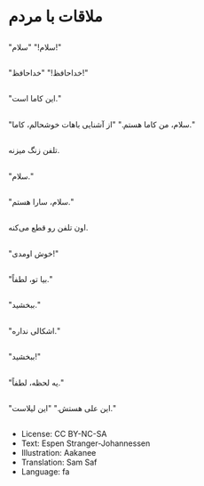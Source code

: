 # ملاقات با مردم

##
"سلام!" "سلام!"

##
"خداحافظ!" "خداحافظ!"

##
"اين کاما است."

##
"سلام، من کاما هستم." "از آشنایی باهات خوشحالم، کاما."

##
تلفن زنگ میزنه.

##
"سلام."

##
"سلام، سارا هستم."

##
اون تلفن رو قطع می‌کنه.

##
"خوش اومدی!"

##
"بیا تو، لطفاً."

##
"ببخشید."

##
"اشکالی نداره."

##
"ببخشید!"

##
"یه لحظه، لطفاً."

##
"این علی هستش." "این لیلاست."

##
* License: CC BY-NC-SA
* Text: Espen Stranger-Johannessen
* Illustration: Aakanee
* Translation: Sam Saf
* Language: fa
